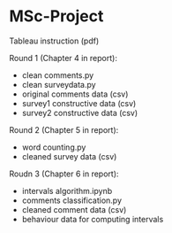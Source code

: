 # MSc-Project

Tableau instruction (pdf)

Round 1 (Chapter 4 in report):
- clean comments.py
- clean surveydata.py
- original comments data (csv)
- survey1 constructive data (csv)
- survey2 constructive data (csv)

Round 2 (Chapter 5 in report):
- word counting.py
- cleaned survey data (csv)

Roudn 3 (Chapter 6 in report):
- intervals algorithm.ipynb
- comments classification.py
- cleaned comment data (csv)
- behaviour data for computing intervals
